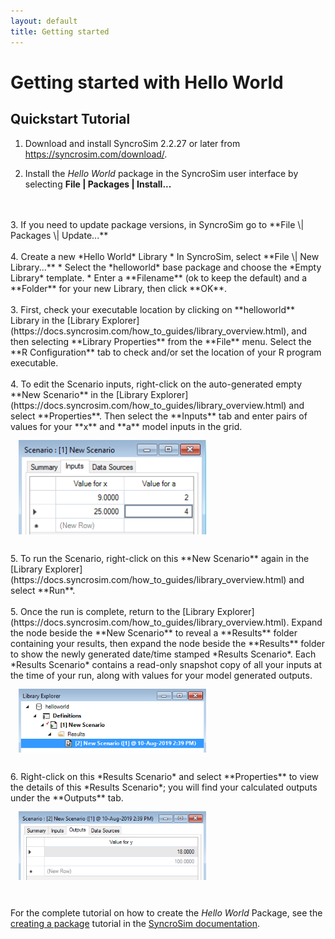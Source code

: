 ```yaml
---
layout: default
title: Getting started
---
```


# Getting started with **Hello World**

## Quickstart Tutorial

1. Download and install SyncroSim 2.2.27 or later from <a href="https://syncrosim.com/download/" target="_blank">https://syncrosim.com/download/</a>.

2. Install the *Hello World* package in the SyncroSim user interface by selecting **File \| Packages \| Install...**
<br>
<br>
3. If you need to update package versions, in SyncroSim go to **File \| Packages \| Update...**
<br>
<br>
4. Create a new *Hello World* Library
  * In SyncroSim, select **File \| New Library...**
  * Select the *helloworld* base package and choose the *Empty Library* template.
  * Enter a **Filename** (ok to keep the default) and a **Folder** for your new Library, then click **OK**.
<br>
<br>
3. First, check your executable location by clicking on **helloworld** Library in the [Library Explorer](https://docs.syncrosim.com/how_to_guides/library_overview.html), and then selecting **Library Properties** from the **File** menu. Select the **R Configuration** tab to check and/or set the location of your R program executable.
<br>
<br>
4. To edit the Scenario inputs, right-click on the auto-generated empty **New Scenario** in the [Library Explorer](https://docs.syncrosim.com/how_to_guides/library_overview.html) and select **Properties**. Then select the **Inputs** tab and enter pairs of values for your **x** and **a** model inputs in the grid.
<br>
<img align="middle" style="padding: 13px" width="300" src="assets/images/package_create_input.png">
<br>
<br>
5. To run the Scenario, right-click on this **New Scenario** again in the [Library Explorer](https://docs.syncrosim.com/how_to_guides/library_overview.html) and select **Run**.
<br>
<br>
5. Once the run is complete, return to the [Library Explorer](https://docs.syncrosim.com/how_to_guides/library_overview.html). Expand the node beside the **New Scenario** to reveal a **Results** folder containing your results, then expand the node beside the **Results** folder to show the newly generated date/time stamped *Results Scenario*. Each *Results Scenario* contains a read-only snapshot copy of all your inputs at the time of your run, along with values for your model generated outputs.
<br>
<img align="middle" style="padding: 13px" width="300" src="assets/images/package_create_result.png">
<br>
<br>
6. Right-click on this *Results Scenario* and select **Properties** to view the details of this *Results Scenario*; you will find your calculated outputs under the **Outputs** tab.  
<br>
<img align="middle" style="padding: 13px" width="300" src="assets/images/package_create_output.png">
<br>
<br>

For the complete tutorial on how to create the *Hello World* Package, see the [creating a package](https://docs.syncrosim.com/how_to_guides/package_create_overview.html) tutorial in the [SyncroSim documentation](https://docs.syncrosim.com/).
